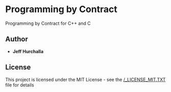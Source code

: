 # Programming by Contract
Programming by Contract for C++ and C

## Author

* **Jeff Hurchalla**

## License

This project is licensed under the MIT License - see the [/_LICENSE_MIT.TXT](/_LICENSE_MIT.TXT) file for details
